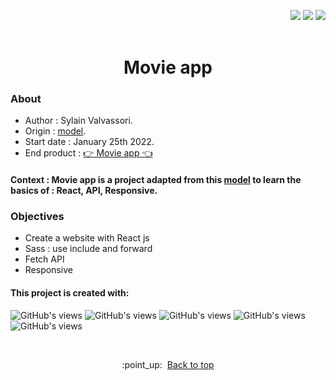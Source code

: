 <p align="right"><img src="https://badgen.net/badge/MADE BY/Sylvain Valvassori/black"> <img src="https://badgen.net/github/last-commit/Sylvain-Valvassori/react-movie/main"> <img src="https://badgen.net/github/release/Sylvain-Valvassori/react-movie/black?icon=bitcoin-lightning"> 
<br><br>

<h1 align="center">Movie app</h1>

### About

- Author : Sylain Valvassori.
- Origin : [model](https://www.figma.com/community/file/1029773770284800157).
- Start date : January 25th 2022.
- End product : [:point_right: Movie app :point_left:](https://sylvain-valvassori.github.io/react-movie/)

#### Context : Movie app is a project adapted from this [model](https://www.figma.com/community/file/1029773770284800157) to learn the basics of : React, API, Responsive.<br>



### Objectives 

* Create a website with React js
* Sass : use include and forward
* Fetch API
* Responsive



#### This project is created with:
<p >
  <img width="auto" height="auto" src="https://img.shields.io/badge/Sass-black?style=for-the-badge&logo=sass&logoColor=white " alt="GitHub's views"/>
  <img width="auto" height="auto" src="https://img.shields.io/badge/JavaScript-black?style=for-the-badge&logo=javascript&logoColor=black" alt="GitHub's views"/>
  <img width="auto" height="auto" src="https://img.shields.io/badge/HTML5-black?style=for-the-badge&logo=html5&logoColor=white" alt="GitHub's views"/>
  <img width="auto" height="auto" src="https://img.shields.io/badge/CSS3-black?style=for-the-badge&logo=css3&logoColor=white" alt="GitHub's views"/>
  <img width="auto" height="auto" src="https://img.shields.io/badge/React-black?style=for-the-badge&logo=react&logoColor=white" alt="GitHub's views"/>
</p>
<br>

<p align="center">:point_up:&nbsp; <a href="#top">Back to top</a></p>


